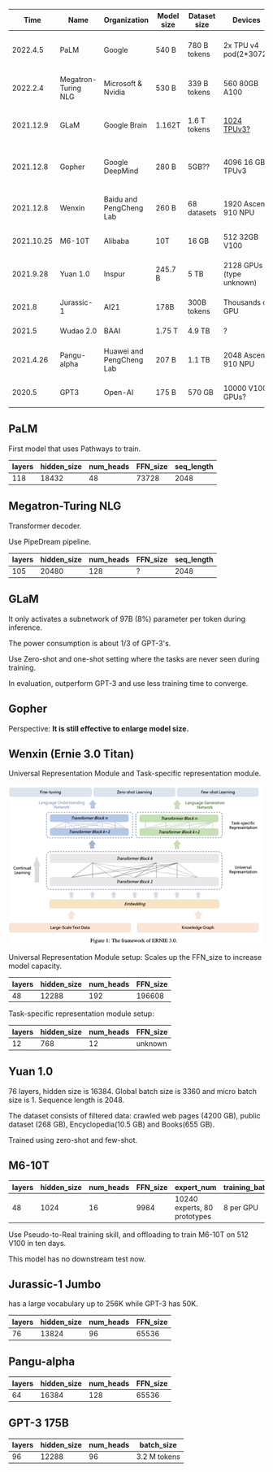 |Time |  Name  | Organization | Model size | Dataset size | Devices| Backbone| paper | Parallel Methods | Optimizer |
| ---|--- | --- | --- | ---  | --- | --- | --- | --- |---|
|2022.4.5 | PaLM | Google | 540 B | 780 B tokens | 2x TPU v4 pod(2*3072)| Singleton | [arxiv](https://arxiv.org/pdf/2204.02311.pdf) | Pathways, inter-pod: DP=2。intra-pod: DP=256,TP=12 | Adafactor 
|2022.2.4 | Megatron-Turing NLG | Microsoft & Nvidia | 530 B |339 B tokens | 560 80GB A100| Singleton| [arxiv](https://arxiv.org/pdf/2201.11990.pdf) |ZeRO-D=2, T=8, P=35| Adam 1.6e-4, beta1=0.9, beta2=0.95
|2021.12.9 | GLaM  | Google Brain | 1.162T | 1.6 T tokens | [1024 TPUv3?](\textsc{https://ai.googleblog.com/2021/12/general-and-scalable-parallelization.html}) |GShard MoE Transformer | [blog](https://ai.googleblog.com/2021/12/more-efficient-in-context-learnning-with.html) | GShard, 64 experts per MoE layer with 32 MoE layers in total | Unknown
|2021.12.8 |Gopher | Google DeepMind | 280 B | 5GB?? | 4096 16 GB TPUv3 | Singleton | [deepmind](https://storage.googleapis.com/deepmind-media/research/language-research/Training%20Gopher.pdf) | T,D,P ZeRO-stage1. details ungiven. Maybe given by [Automap](https://arxiv.org/pdf/2112.02958.pdf)| Adam in pre-traininig, adafactor in fine-tuning
|2021.12.8| Wenxin | Baidu and PengCheng Lab | 260 B | 68 datasets | 1920 Ascend 910 NPU |ERNIE 3.0 Titan| [arxiv](https://arxiv.org/pdf/2112.02752.pdf) | Resource-aware acceleration. D=4, 4D parallelism (DP+MP+PP+ZeRO) | Adam 1e-4 beta1=0.9 beta2=0.95
|2021.10.25| M6-10T | Alibaba | 10T | 16 GB | 512 32GB V100 | M6 | [arxiv](https://arxiv.org/pdf/2110.03888.pdf) | ZeRO-Stage3,Offload, T, P, E | possibly Adafactor (Not given)
|2021.9.28 | Yuan 1.0 | Inspur | 245.7 B | 5 TB | 2128 GPUs (type unknown)| Singleton | [arxiv](https://arxiv.org/pdf/2110.04725.pdf) | T=8, P=38, D=7 | Adam 1.6e-4, beta1=0.9, beta2=0.95
|2021.8 | Jurassic-1 | AI21 | 178B | 300B tokens  | Thousands of GPU | Singleton | [tech paper](https://uploads-ssl.webflow.com/60fd4503684b466578c0d307/61138924626a6981ee09caf6_jurassic_tech_paper.pdf) | Megatron and ZeRO | batch=3.2M tokens, lr: 0.6e-4 
|2021.5 |Wudao 2.0 | BAAI | 1.75 T | 4.9 TB | ? | Cogview, CPM | ? | Zero-Stage-2, expert ? | ?
|2021.4.26 | Pangu-alpha | Huawei and PengCheng Lab | 207 B | 1.1 TB | 2048 Ascend 910 NPU| Singleton | [arxiv](https://arxiv.org/pdf/2104.12369.pdf) | T=8, P=16, ZeRO-Stage1-D=16 | Adam 2e-4, beta1=0.9, beta2=0.95
|2020.5 | GPT3 | Open-AI | 175 B | 570 GB | 10000 V100 GPUs? | Singleton |[arxiv](https://arxiv.org/pdf/2005.14165.pdf) | Model and Data parallelism, details unknown| 0.6e10-4, beta1=0.9, beta2=0.95

## PaLM
First model that uses Pathways to train.

| layers | hidden_size | num_heads | FFN_size  | seq_length 
| ------ | ----------- | --------- | --------- |  -----|
|   118   |    18432    |    48    |  73728   | 2048|

## Megatron-Turing NLG

Transformer decoder.

Use PipeDream pipeline. 

| layers | hidden_size | num_heads | FFN_size  | seq_length 
| ------ | ----------- | --------- | --------- |  -----|
|   105   |    20480    |    128    |  ?   | 2048|

## GLaM

It only activates a subnetwork of 97B (8%) parameter per token during inference.

The power consumption is about 1/3 of GPT-3's.

Use Zero-shot and one-shot setting where the tasks are never seen during training.

In evaluation, outperform GPT-3 and use less training time to converge.

## Gopher

Perspective: **It is still effective to enlarge model size.**

## Wenxin (Ernie 3.0 Titan)

Universal Representation Module and Task-specific representation module.

![wenxin.png](Image/models/wenxin.png)

Universal Representation Module setup: Scales up the FFN_size to increase model capacity.

| layers | hidden_size | num_heads | FFN_size  | 
| ------ | ----------- | --------- | --------- |  
|   48   |    12288    |    192    |  196608   |

Task-specific representation module setup:

| layers | hidden_size | num_heads |  FFN_size  | 
| ------ | ----------- | --------- | ---------- |  
|   12   |     768     |     12    |  unknown   |


## Yuan 1.0

76 layers, hidden size is 16384. Global batch size is 3360 and micro batch size is 1. Sequence length is 2048.

The dataset consists of filtered data: crawled web pages (4200 GB), public dataset (268 GB), Encyclopedia(10.5 GB) and
Books(655 GB).

Trained using zero-shot and few-shot.

## M6-10T

| layers | hidden_size | num_heads | FFN_size | expert_num | training_batch_size
| ------ | ----------- | --------- | -------- |  ---| --- |
|  48    |  1024      |   16    |  9984   | 10240 experts, 80 prototypes | 8 per GPU

Use Pseudo-to-Real training skill, and offloading to train M6-10T on 512 V100 in ten days.

This model has no downstream test now.

## Jurassic-1 Jumbo

has a large vocabulary up to 256K while GPT-3 has 50K.


| layers | hidden_size | num_heads | FFN_size | 
| ------ | ----------- | --------- | -------- |  
|   76   |    13824    |    96    |  65536   |

## Pangu-alpha

| layers | hidden_size | num_heads | FFN_size | 
| ------ | ----------- | --------- | -------- |  
|   64   |    16384    |    128    |  65536   |     

## GPT-3 175B

| layers | hidden_size | num_heads | batch_size | 
| ------ | ----------- | --------- | ---------- |  
|   96   |     12288   |     96    |   3.2 M tokens  |
